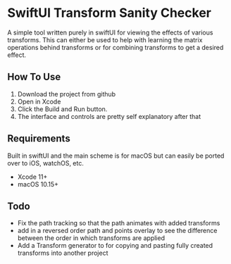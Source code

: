 #  SwiftUI Transform Sanity Checker

A simple tool written purely in swiftUI for viewing the effects of various transforms. This can either be used to help with learning the matrix operations behind transforms or for combining transforms to get a desired effect. 


## How To Use 

1. Download the project from github
2. Open in Xcode 
3. Click the Build and Run button.
4. The interface and controls are pretty self explanatory after that 

## Requirements

Built in swiftUI and the main scheme is for macOS but can easily be ported over to iOS, watchOS, etc.

* Xcode 11+ 
* macOS 10.15+


## Todo 

* Fix the path tracking so that the path animates with added transforms
* add in a reversed order path and points overlay to see the difference between the order in which transforms are applied 
* Add a Transform generator to for copying and pasting fully created transforms into another project
